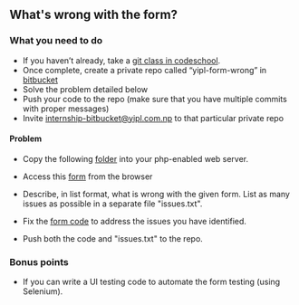 ## What's wrong with the form?

### What you need to do

* If you haven’t already, take a [git class in codeschool](https://www.codeschool.com/courses/try-git).
* Once complete, create a private repo called “yipl-form-wrong” in [bitbucket](https://bitbucket.org)
* Solve the problem detailed below
* Push your code to the repo (make sure that you have multiple commits with proper messages) 
* Invite internship-bitbucket@yipl.com.np to that particular private repo


#### Problem

* Copy the following [folder](code) into your php-enabled web server. 
* Access this [form](code/form.php) from the browser

* Describe, in list format, what is wrong with the given form. List as many issues as possible in a separate file "issues.txt". 
* Fix the [form code](code/form.php) to address the issues you have identified.
* Push both the code and "issues.txt" to the repo.

### Bonus points

* If you can write a UI testing code to automate the form testing (using Selenium).


